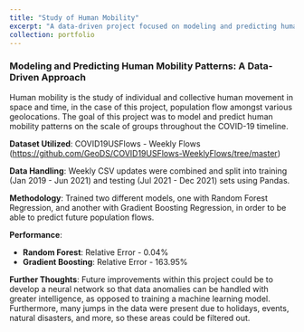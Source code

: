 ```yaml
---
title: "Study of Human Mobility"
excerpt: "A data-driven project focused on modeling and predicting human mobility patterns using advanced regression techniques on a large-scale dataset."
collection: portfolio
---
```


### Modeling and Predicting Human Mobility Patterns: A Data-Driven Approach

Human mobility is the study of individual and collective human movement in space and time, in the case of this project, population flow amongst various geolocations. The goal of this project was to model and predict human mobility patterns on the scale of groups throughout the COVID-19 timeline. 

**Dataset Utilized**: COVID19USFlows - Weekly Flows (https://github.com/GeoDS/COVID19USFlows-WeeklyFlows/tree/master)

**Data Handling**: Weekly CSV updates were combined and split into training (Jan 2019 - Jun 2021) and testing (Jul 2021 - Dec 2021) sets using Pandas.

**Methodology**: Trained two different models, one with Random Forest Regression, and another with Gradient Boosting Regression, in order to be able to predict future population flows. 

**Performance**:
- **Random Forest**:  Relative Error - 0.04% 
- **Gradient Boosting**: Relative Error - 163.95%

**Further Thoughts**: Future improvements within this project could be to develop a neural network so that data anomalies can be handled with greater intelligence, as opposed to training a machine learning model. Furthermore, many jumps in the data were present due to holidays, events, natural disasters, and more, so these areas could be filtered out. 
